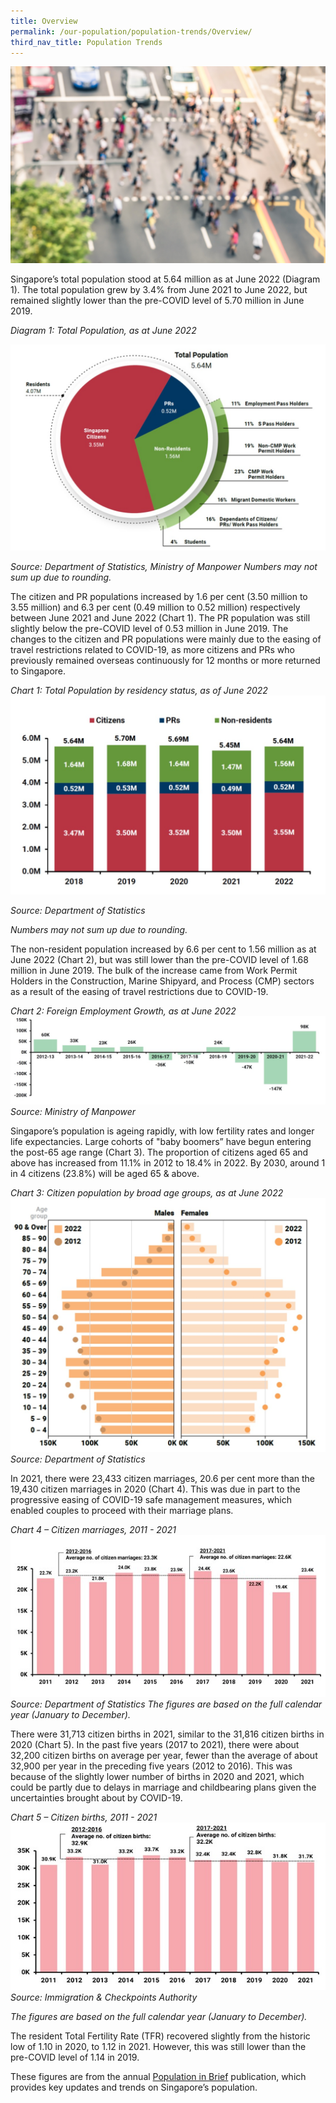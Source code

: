 ```yaml
---
title: Overview
permalink: /our-population/population-trends/Overview/
third_nav_title: Population Trends
---
```

![Pedestrians aerial view](/images/stock-image-6.jpg)

Singapore’s total population stood at 5.64 million as at June 2022 (Diagram 1). The total population grew by 3.4% from June 2021 to June 2022, but remained slightly lower than the pre-COVID level of 5.70 million in June 2019.

*Diagram 1: Total Population, as at June 2022*

![Diagram 1](/images/population-trends/Total-Population-June-2022.jpg)

*Source: Department of Statistics, Ministry of Manpower* 
*Numbers may not sum up due to rounding.*

The citizen and PR populations increased by 1.6 per cent (3.50 million to 3.55 million) and 6.3 per cent (0.49 million to 0.52 million) respectively between June 2021 and June 2022 (Chart 1). The PR population was still slightly below the pre-COVID level of 0.53 million in June 2019. The changes to the citizen and PR populations were mainly due to the easing of travel restrictions related to COVID-19, as more citizens and PRs who previously remained overseas continuously for 12 months or more returned to Singapore. 

*Chart 1: Total Population by residency status, as of June 2022*
![Chart 1](/images/population-trends/Total-Pop-Residency-Status-June-2022.jpg)

*Source: Department of Statistics*

*Numbers may not sum up due to rounding.*

The non-resident population increased by 6.6 per cent to 1.56 million as at June 2022 (Chart 2), but was still lower than the pre-COVID level of 1.68 million in June 2019. The bulk of the increase came from Work Permit Holders in the Construction, Marine Shipyard, and Process (CMP) sectors as a result of the easing of travel restrictions due to COVID-19. 

*Chart 2: Foreign Employment Growth, as at June 2022*
![Chart 2](/images/population-trends/Chart-2-Foreign-Umployment-Growth-June-2022.jpg)
*Source: Ministry of Manpower*

Singapore’s population is ageing rapidly, with low fertility rates and longer life expectancies. Large cohorts of "baby boomers” have begun entering the post-65 age range (Chart 3). The proportion of citizens aged 65 and above has increased from 11.1% in 2012 to 18.4% in 2022. By 2030, around 1 in 4 citizens (23.8%) will be aged 65 & above. 


*Chart 3: Citizen population by broad age groups, as at June 2022*
![Chart 3](/images/population-trends/Chart-3-Citizen-Pop-Age-Groups-June-2022.jpg)
*Source: Department of Statistics*


In 2021, there were 23,433 citizen marriages, 20.6 per cent more than the 19,430 citizen marriages in 2020 (Chart 4). This was due in part to the progressive easing of COVID-19 safe management measures, which enabled couples to proceed with their marriage plans.  

*Chart 4 – Citizen marriages, 2011 - 2021*
![Chart 4](/images/population-trends/Chart-4-Citizen-Marriages-2011-2021.jpg)
*Source: Department of Statistics*
*The figures are based on the full calendar year (January to December).*

There were 31,713 citizen births in 2021, similar to the 31,816 citizen births in 2020 (Chart 5). In the past five years (2017 to 2021), there were about 32,200 citizen births on average per year, fewer than the average of about 32,900 per year in the preceding five years (2012 to 2016). This was because of the slightly lower number of births in 2020 and 2021, which could be partly due to delays in marriage and childbearing plans given the uncertainties brought about by COVID-19. 

*Chart 5 – Citizen births, 2011 - 2021*
![Chart 5](/images/population-trends/Chart-5-Citizen-Births-2011-2021.jpg)
*Source: Immigration & Checkpoints Authority*

*The figures are based on the full calendar year (January to December).*

The resident Total Fertility Rate (TFR) recovered slightly from the historic low of 1.10 in 2020, to 1.12 in 2021. However, this was still lower than the pre-COVID level of 1.14 in 2019. 

These figures are from the annual [Population in Brief](/media-centre/publications/population-in-brief) publication, which provides key updates and trends on Singapore’s population.